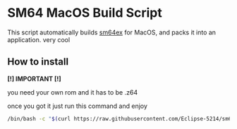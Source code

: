 # SM64 MacOS Build Script

This script automatically builds [sm64ex](https://github.com/sm64pc/sm64ex) for MacOS, and packs it into an application. very cool

## How to install

**\[!\] IMPORTANT \[!\]**

you need your own rom and it has to be .z64

once you got it just run this command and enjoy

```bash
/bin/bash -c "$(curl https://raw.githubusercontent.com/Eclipse-5214/sm64-MacOS/main/build-sm64.sh)"
```
